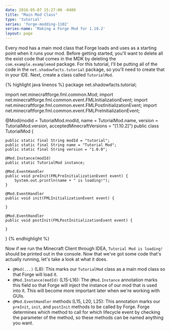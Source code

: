 ```yaml
---
date: 2016-05-07 15:27:00 -0400
title: "Main Mod Class"
type: 'tutorial'
series: 'forge-modding-1102'
series-name: 'Making a Forge Mod for 1.10.2'
layout: page
---
```


Every mod has a main mod class that Forge loads and uses as a starting point when it runs your mod. Before getting started, you'll want to delete all the exist code that comes in the MDK by deleting the `com.example.examplemod` package. For this tutorial, I'll be putting all of the code in the `net.shadowfacts.tutorial` package, so you'll need to create that in your IDE. Next, create a class called `TutorialMod`.

{% highlight java linenos %}
package net.shadowfacts.tutorial;

import net.minecraftforge.fml.common.Mod;
import net.minecraftforge.fml.common.event.FMLInitializationEvent;
import net.minecraftforge.fml.common.event.FMLPostInitializationEvent;
import net.minecraftforge.fml.common.event.FMLPreInitializationEvent;

@Mod(modid = TutorialMod.modId, name = TutorialMod.name, version = TutorialMod.version, acceptedMinecraftVersions = "[1.10.2]")
public class TutorialMod {

	public static final String modId = "tutorial";
	public static final String name = "Tutorial Mod";
	public static final String version = "1.0.0";

	@Mod.Instance(modId)
	public static TutorialMod instance;

	@Mod.EventHandler
	public void preInit(FMLPreInitializationEvent event) {
		System.out.println(name + " is loading!");
	}

	@Mod.EventHandler
	public void init(FMLInitializationEvent event) {
		
	}

	@Mod.EventHandler
	public void postInit(FMLPostInitializationEvent event) {

	}

}
{% endhighlight %}

Now if we run the Minecraft Client through IDEA, `Tutorial Mod is loading!` should be printed out in the console. Now that we've got some code that's actually running, let's take a look at what it does.

- `@Mod(...)` (L8): This marks our `TutorialMod` class as a main mod class so that Forge will load it. 
- `@Mod.Instance(modId)` (L15-L16): The `@Mod.Instance` annotation marks this field so that Forge will inject the instance of our mod that is used into it. This will become more important later when we're working with GUIs.
- `@Mod.EventHandler` methods (L15, L20, L25): This annotation marks our `preInit`, `init`, and `postInit` methods to be called by Forge. Forge determines which method to call for which lifecycle event by checking the parameter of the method, so these methods can be named anything you want.